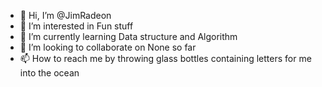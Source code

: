 - 👋 Hi, I’m @JimRadeon
- 👀 I’m interested in Fun stuff
- 🌱 I’m currently learning Data structure and Algorithm 
- 💞️ I’m looking to collaborate on None so far
- 📫 How to reach me by throwing glass bottles containing letters for me into the ocean

<!---
JimRadeon/JimRadeon is a ✨ special ✨ repository because its `README.md` (this file) appears on your GitHub profile.
You can click the Preview link to take a look at your changes.
--->
